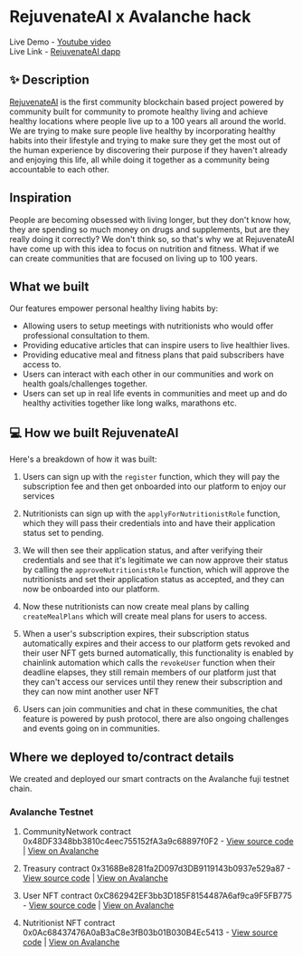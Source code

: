 # RejuvenateAI x Avalanche hack 

Live Demo - [Youtube video](https://youtu.be/u9oClURPhUY) <br />
Live Link - [RejuvenateAI dapp](https://rejuvenate-ai-chainlink.vercel.app/) <br />

## ✨ Description

[RejuvenateAI]() is the first community blockchain based project powered by community built for community to promote healthy living and achieve  healthy locations where people live up to a 100 years all around the world. We are trying to make sure people live healthy by incorporating healthy habits into their lifestyle and trying to make sure they get the most out of the human experience by discovering their purpose if they haven't already and enjoying this life, all while doing it together as a community being accountable to each other.

## Inspiration

People are becoming obsessed with living longer, but they don't know how, they are spending so much money on drugs and supplements, but are they really doing it correctly? We don't think so, so that's why we at RejuvenateAI have come up with this idea to focus on nutrition and fitness. What if we can create communities that are focused on living up to 100 years. 

## What we built

Our features empower personal healthy living habits by:

- Allowing users to setup meetings with nutritionists who would offer professional consultation to them.
- Providing educative articles that can inspire users to live healthier lives. 
- Providing educative meal and fitness plans that paid subscribers have access to.
- Users can interact with each other in our communities and work on health goals/challenges together.
- Users can set up in real life events in communities and meet up and do healthy activities together like long walks, marathons etc.

## 💻 How we built RejuvenateAI

Here's a breakdown of how it was built:


1. Users can sign up with the ```register``` function, which they will pay the subscription fee and then get onboarded into our platform to enjoy our services

2. Nutritionists can sign up with the ```applyForNutritionistRole``` function, which they will pass their credentials into and have their application status set to pending.

3. We will then see their application status, and after verifying their credentials and see that it's legitimate we can now approve their status by calling the ```approveNutritionistRole``` function, which will approve the nutritionists and set their application status as accepted, and they can now be onboarded into our platform.

4. Now these nutritionists can now create meal plans by calling ``createMealPlans`` which will create meal plans for users to access.

5. When a user's subscription expires, their subscription status automatically expires and their access to our platform gets revoked and their user NFT gets burned automatically, this functionality is enabled by chainlink automation which calls the ``revokeUser`` function when their deadline elapses, they still remain members of our platform just that they can't access our services until they renew their subscription and they can now mint another user NFT

6. Users can join communities and chat in these communities, the chat feature is powered by push protocol, there are also ongoing challenges and events going on in communities.


## Where we deployed to/contract details

We created and deployed our smart contracts on the Avalanche fuji testnet chain. 

### Avalanche Testnet

1. CommunityNetwork contract 0x48DF3348bb3810c4eec755152fA3a9c68897f0F2 - [View source code](https://github.com/degencodebeast/RejuvenateAI-Avalanche/blob/main/smart-contracts/contracts/CommunityNetwork.sol) | [View on Avalanche](https://testnet.snowtrace.io/address/0x48DF3348bb3810c4eec755152fA3a9c68897f0F2)

2. Treasury contract 0x3168Be8281fa2D097d3DB9119143b0937e529a87 - [View source code](https://github.com/degencodebeast/RejuvenateAI-Avalanche/blob/main/smart-contracts/contracts/Treasury.sol) | [View on Avalanche](https://testnet.snowtrace.io/address/0x3168Be8281fa2D097d3DB9119143b0937e529a87)

3. User NFT contract 0xC862942EF3bb3D185F8154487A6af9ca9F5FB775 - [View source code](https://github.com/degencodebeast/RejuvenateAI-Avalanche/blob/main/smart-contracts/contracts/UserNFT.sol) | [View on Avalanche](https://testnet.snowtrace.io/address/0xC862942EF3bb3D185F8154487A6af9ca9F5FB775)

4. Nutritionist NFT contract 0x0Ac68437476A0aB3aC8e3fB03b01B030B4Ec5413 - [View source code](https://github.com/degencodebeast/RejuvenateAI-Avalanche/blob/main/smart-contracts/contracts/NutritionistNFT.sol) | [View on Avalanche](https://testnet.snowtrace.io/address/0x0Ac68437476A0aB3aC8e3fB03b01B030B4Ec5413)


